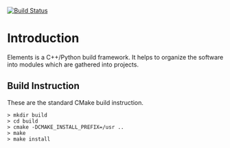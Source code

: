 [//]: # (@cond Doxygen_Suppress)

[![Build Status](https://travis-ci.org/astrorama/Elements.svg?branch=develop)](https://travis-ci.org/astrorama/Elements)

[//]: # (@endcond)

# Introduction

Elements is a C++/Python build framework. It helps to organize the software
into modules which are gathered into projects.


## Build Instruction

These are the standard CMake build instruction.

```
> mkdir build
> cd build 
> cmake -DCMAKE_INSTALL_PREFIX=/usr ..
> make 
> make install
```
